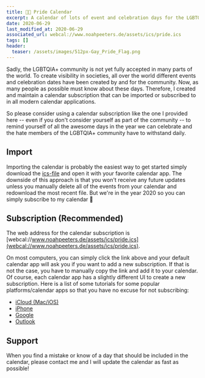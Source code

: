```yaml
---
title: 🏳️‍🌈 Pride Calendar
excerpt: A calendar of lots of event and celebration days for the LGBTQIA+ community.
date: 2020-06-29
last_modified_at: 2020-06-29
associated_url: webcal://www.noahpeeters.de/assets/ics/pride.ics
tags: []
header:
  teaser: /assets/images/512px-Gay_Pride_Flag.png
---
```


Sadly, the LGBTQIA+ community is not yet fully accepted in many parts of the world. To create visibility in societies, all over the world different events and celebration dates have been created by and for the community.
Now, as many people as possible must know about these days. Therefore, I created and maintain a calendar subscription that can be imported or subscribed to in all modern calendar applications.

So please consider using a calendar subscription like the one I provided here -- even if you don't consider yourself as part of the community -- to remind yourself of all the awesome days in the year we can celebrate and the hate members of the LGBTQIA+ community have to withstand daily.

## Import

Importing the calendar is probably the easiest way to get started simply download the [ics-file](https://www.noahpeeters.de/assets/ics/pride.ics) and open it with your favorite calendar app. The downside of this approach is that you won't receive any future updates unless you manually delete all of the events from your calendar and redownload the most recent file. But we're in the year 2020 so you can simply subscribe to my calendar :tada:

## Subscription (Recommended)

The web address for the calendar subscription is [webcal://www.noahpeeters.de/assets/ics/pride.ics](webcal://www.noahpeeters.de/assets/ics/pride.ics).

On most computers, you can simply click the link above and your default calendar app will ask you if you want to add a new subscription. If that is not the case, you have to manually copy the link and add it to your calendar. Of course, each calendar app has a slightly different UI to create a new subscription. Here is a list of some tutorials for some popular platforms/calendar apps so that you have no excuse for not subscribing:
 - [iCloud (Mac/iOS)](https://support.apple.com/en-us/HT202361)
 - [iPhone](https://www.macrumors.com/how-to/subscribe-to-calendars-on-iphone-ipad/)
 - [Google](https://support.google.com/calendar/answer/37100?co=GENIE.Platform%3DDesktop&hl=en)
 - [Outlook](https://support.microsoft.com/en-us/office/import-or-subscribe-to-a-calendar-in-outlook-com-cff1429c-5af6-41ec-a5b4-74f2c278e98c)

## Support

When you find a mistake or know of a day that should be included in the calendar, please contact me and I will update the calendar as fast as possible!
